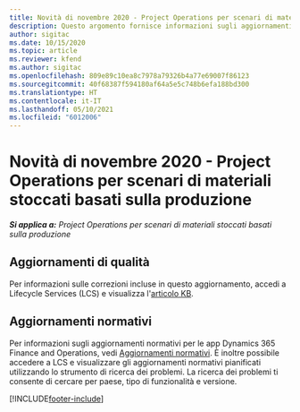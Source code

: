 ```yaml
---
title: Novità di novembre 2020 - Project Operations per scenari di materiali stoccati basati sulla produzione
description: Questo argomento fornisce informazioni sugli aggiornamenti di qualità disponibili nella versione di novembre 2020 di Project Operations per scenari di materiali stoccati basati sulla produzione.
author: sigitac
ms.date: 10/15/2020
ms.topic: article
ms.reviewer: kfend
ms.author: sigitac
ms.openlocfilehash: 809e89c10ea8c7978a79326b4a77e69007f86123
ms.sourcegitcommit: 40f68387f594180af64a5e5c748b6efa188bd300
ms.translationtype: HT
ms.contentlocale: it-IT
ms.lasthandoff: 05/10/2021
ms.locfileid: "6012006"
---
```

# <a name="whats-new-november-2020---project-operations-for-stockedproduction-based-scenarios"></a>Novità di novembre 2020 - Project Operations per scenari di materiali stoccati basati sulla produzione

_**Si applica a:** Project Operations per scenari di materiali stoccati basati sulla produzione_

## <a name="quality-updates"></a>Aggiornamenti di qualità

Per informazioni sulle correzioni incluse in questo aggiornamento, accedi a Lifecycle Services (LCS) e visualizza l'[articolo KB](https://fix.lcs.dynamics.com/Issue/Details?bugId=488609&amp;dbType=3&amp;qc=8251e8e1d5e2386de850599926c1adc3fec8e2ba25308036d22cdfe0a1c28fc7).

## <a name="regulatory-updates"></a>Aggiornamenti normativi

Per informazioni sugli aggiornamenti normativi per le app Dynamics 365 Finance and Operations, vedi [Aggiornamenti normativi](/dynamics365/finance/localizations/regulatory-updates). È inoltre possibile accedere a LCS e visualizzare gli aggiornamenti normativi pianificati utilizzando lo strumento di ricerca dei problemi. La ricerca dei problemi ti consente di cercare per paese, tipo di funzionalità e versione.


[!INCLUDE[footer-include](../../includes/footer-banner.md)]